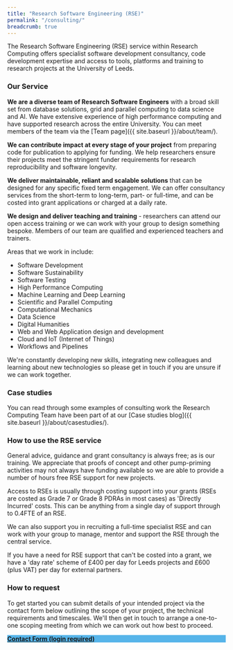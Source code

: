 ```yaml
---
title: "Research Software Engineering (RSE)"
permalink: "/consulting/"
breadcrumb: true
---
```


The Research Software Engineering (RSE) service within Research Computing offers specialist software development consultancy, code development expertise and access to tools, platforms and training to research projects at the University of Leeds.

### Our Service

__We are a diverse team of Research Software Engineers__ with a broad skill set from database solutions, grid and parallel computing to data science and AI. We have extensive experience of high performance computing and have supported research across the entire University. You can meet members of the team via the [Team page]({{ site.baseurl }}/about/team/).

__We can contribute impact at every stage of your project__ from preparing code for publication to applying for funding. We help researchers ensure their projects meet the stringent funder requirements for research reproducibility and software longevity.

__We deliver maintainable, reliant and scalable solutions__ that can be designed for any specific fixed term engagement. We can offer consultancy services from the short-term to long-term, part- or full-time, and can be costed into grant applications or charged at a daily rate.

__We design and deliver teaching and training__ - researchers can attend our open access training or we can work with your group to design something bespoke.  Members of our team are qualified and experienced teachers and trainers.

Areas that we work in include:

* Software Development
* Software Sustainability
* Software Testing
* High Performance Computing
* Machine Learning and Deep Learning
* Scientific and Parallel Computing
* Computational Mechanics
* Data Science
* Digital Humanities
* Web and Web Application design and development
* Cloud and IoT (Internet of Things) 
* Workflows and Pipelines

We're constantly developing new skills, integrating new colleagues and learning about new technologies so please get in touch if you are unsure if we can work together.



### Case studies

You can read through some examples of consulting work the Research Computing Team have been part of at our [Case studies blog]({{ site.baseurl }}/about/casestudies/).

### How to use the RSE service

General advice, guidance and grant consultancy is always free; as is our training. We appreciate that proofs of concept and other pump-priming activities may not always have funding available so we are able to provide a number of hours free RSE support for new projects.

Access to RSEs is usually through costing support into your grants (RSEs are costed as Grade 7 or Grade 8 PDRAs in most cases) as 'Directly Incurred' costs. This can be anything from a single day of support through to 0.4FTE of an RSE.

We can also support you in recruiting a full-time specialist RSE and can work with your group to manage, mentor and support the RSE through the central service.

If you have a need for RSE support that can't be costed into a grant, we have a 'day rate' scheme of £400 per day for Leeds projects and £600 (plus VAT) per day for external partners.

### How to request

To get started you can submit details of your intended project via the contact form below outlining the scope of your project, the technical requirements and timescales. We'll then get in touch to arrange a one-to-one scoping meeting from which we can work out how best to proceed.

<div class="event-space">
    <div class="event-tile" style="background-color:#56B4E9">
        <a class="event-tile-a" href="https://it.leeds.ac.uk/it?id=sc_cat_item&sys_id=7587b2530f675f00a82247ece1050eda">
            <strong>Contact Form (login required)</strong>
        </a>
    </div>
</div>
